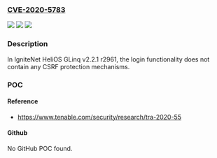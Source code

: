 ### [CVE-2020-5783](https://cve.mitre.org/cgi-bin/cvename.cgi?name=CVE-2020-5783)
![](https://img.shields.io/static/v1?label=Product&message=IgniteNet%20HeliOS%20GLinq&color=blue)
![](https://img.shields.io/static/v1?label=Version&message=n%2Fa&color=blue)
![](https://img.shields.io/static/v1?label=Vulnerability&message=Denial%20of%20Service&color=brighgreen)

### Description

In IgniteNet HeliOS GLinq v2.2.1 r2961, the login functionality does not contain any CSRF protection mechanisms.

### POC

#### Reference
- https://www.tenable.com/security/research/tra-2020-55

#### Github
No GitHub POC found.

